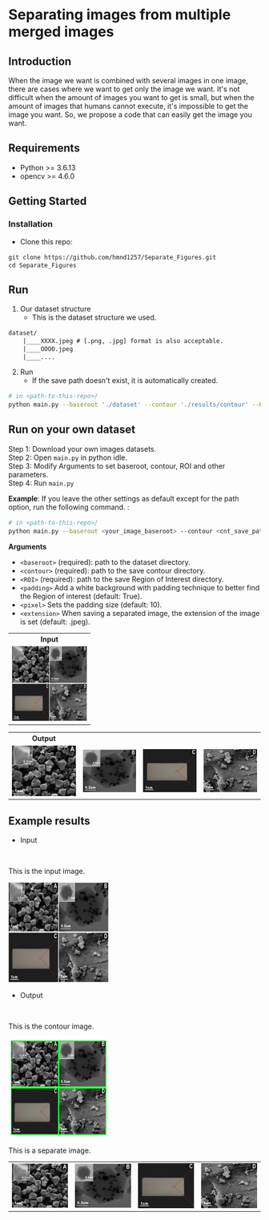 # Separating images from multiple merged images

## Introduction
When the image we want is combined with several images in one image, there are cases where we want to get only the image we want.
It's not difficult when the amount of images you want to get is small, but when the amount of images that humans cannot execute, it's impossible to get the image you want.
So, we propose a code that can easily get the image you want.

## Requirements
* Python >= 3.6.13
* opencv >= 4.6.0

## Getting Started

### Installation
* Clone this repo:
```
git clone https://github.com/hmnd1257/Separate_Figures.git
cd Separate_Figures
```

## Run
1. Our dataset structure
    * This is the dataset structure we used.
```
dataset/
    |____XXXX.jpeg # [.png, .jpg] format is also acceptable.
    |____OOOO.jpeg 
    |____....
```
2. Run
    * If the save path doesn't exist, it is automatically created.
```bash
# in <path-to-this-repo>/
python main.py --baseroot './dataset' --contour './results/contour' --ROI './results/ROI'
```

## Run on your own dataset
Step 1: Download your own images datasets.<br />
Step 2: Open `main.py` in python idle.<br />
Step 3: Modify Arguments to set baseroot, contour, ROI and other parameters.<br />
Step 4: Run `main.py`


**Example**: If you leave the other settings as default except for the path option, run the following command. :
```bash
# in <path-to-this-repo>/
python main.py --baseroot <your_image_baseroot> --contour <cnt_save_path> --ROI <ROI_save_path>
```

**Arguments**
* `<baseroot>` (required): path to the dataset directory.
* `<contour>` (required): path to the save contour directory.
* `<ROI>` (required): path to the save Region of Interest directory.
* `<padding>` Add a white background with padding technique to better find the Region of interest (default: True).
* `<pixel>` Sets the padding size (default: 10).
* `<extension>` When saving a separated image, the extension of the image is set (default: .jpeg).



<table style="float:center">
 <tr>
 <th><B>Input</B></th>
 </tr>
  <td>
   <img src='./images/sample.jpeg' width="150" height="150"></td>
  </td>
</table>

<table style="float:center">
 <tr>
 <th><B>Output</B></th>
 </tr>
  <td>
  <img src='./images/sample_results_1.jpeg'>
  </td>
  <td>
   <img src='./images/sample_results_2.jpeg'>
  </td>
  <td>
   <img src='./images/sample_results_3.jpeg'>
  </td>
  <td>
   <img src='./images/sample_results_4.jpeg'>
  </td>
</table>

## Example results

* Input
<br>

This is the input image.
<tr>
<td><img src='./images/sample.jpeg' width="200" height="200"></td>
</tr>

* Output
<br>

This is the contour image.
<br>
<tr>
<td><img src='./images/sample_contour.jpeg' width="200" height="200"></td>
</tr>

This is a separate image.
<table style="float:center">
<tr>
<td><img src='./images/sample_results_1.jpeg'></td>
<td><img src='./images/sample_results_2.jpeg'></td>
<td><img src='./images/sample_results_3.jpeg'></td>
<td><img src='./images/sample_results_4.jpeg'></td>
</tr>
</table>
